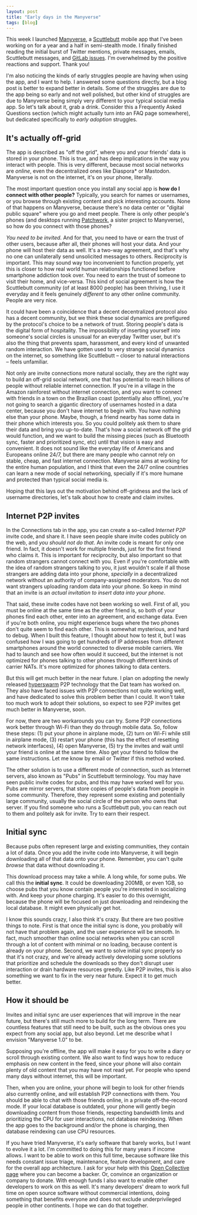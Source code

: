 ```yaml
---
layout: post
title: "Early days in the Manyverse"
tags: [blog]
---
```


This week I launched [Manyverse](https://manyver.se), a [Scuttlebutt](https://scuttlebutt.nz) mobile app that I've been working on for a year and a half in semi-stealth mode. I finally finished reading the initial burst of Twitter mentions, private messages, emails, Scuttlebutt messages, and [GitLab issues](https://gitlab.com/staltz/manyverse). I'm overwhelmed by the positive reactions and support. Thank you!

I'm also noticing the kinds of early struggles people are having when using the app, and I want to help. I answered some questions directly, but a blog post is better to expand better in details. Some of the struggles are due to the app being so early and not well polished, but other kind of struggles are due to Manyverse being simply very different to your typical social media app. So let's talk about it, grab a drink. Consider this a Frequently Asked Questions section (which might actually turn into an FAQ page somewhere), but dedicated specifically to *early adoption* struggles.

## It's actually off-grid

The app is described as "off the grid", where you and your friends' data is stored in your phone. This is true, and has deep implications in the way you interact with people. This is very different, because most social networks are *online*, even the decentralized ones like Diaspora\* or Mastodon. Manyverse is not on the internet, it's on your phone, literally.

The most important question once you install any social app is **how do I connect with other people?** Typically, you search for names or usernames, or you browse through existing content and pick interesting accounts. None of that happens on Manyverse, because there's no data center or "digital public square" where you go and meet people. There is only other people's phones (and desktops running [Patchwork](https://github.com/ssbc/patchwork), a sister project to Manyverse), so how do you connect with those phones?

*You need to be invited.* And for that, you need to have or earn the trust of other users, because after all, their phones will host your data. And your phone will host their data as well. It's a two-way agreement, and that's why no one can unilaterally send unsolicited messages to others. Reciprocity is important. This may sound way too inconvenient to function properly, yet this is closer to how real world human relationships functioned before smartphone addiction took over. You need to earn the trust of someone to visit their home, and vice-versa. This kind of social agreement is how the Scuttlebutt community (of at least 8000 people) has been thriving, I use it everyday and it feels genuinely *different* to any other online community. People are very nice.

It could have been a coincidence that a decent decentralized protocol also has a decent community, but we think these social dynamics are prefigured by the protocol's choice to be a network of trust. Storing people's data is the digital form of hospitality. The impossibility of inserting yourself into someone's social circles is unusual for an everyday Twitter user, but it's also the thing that prevents spam, harassment, and every kind of unwanted random interaction. We have gotten used to very strange social dynamics on the internet, so something like Scuttlebutt – closer to natural interactions – feels unfamiliar.

Not only are invite connections more natural socially, they are the right way to build an off-grid social network, one that has potential to reach billions of people without reliable internet connection. If you're in a village in the Amazon rainforest without internet connection, and you want to connect with friends in a town on the Brazilian coast (potentially also offline), you're not going to search a gigantic directory of usernames hosted in a data center, because you don't have internet to begin with. You have nothing else than your phone. Maybe, though, a friend nearby has some data in their phone which interests you. So you could politely ask them to share their data and bring you up-to-date. That's how a social network off the grid would function, and we want to build the missing pieces (such as Bluetooth sync, faster and prioritized sync, etc) until that vision is easy and convenient. It does not sound like the everyday life of Americans and Europeans online 24/7, but there are many people who cannot rely on stable, cheap, and fast internet connection. Manyverse aims at working for the entire human population, and I think that even the 24/7 online countries can learn a new mode of social networking, specially if it's more humane and protected than typical social media is.

Hoping that this lays out the motivation behind off-gridness and the lack of username directories, let's talk about how to create and claim invites.

## Internet P2P invites

In the Connections tab in the app, you can create a so-called *Internet P2P* invite code, and share it. I have seen people share invite codes publicly on the web, and *you should not do that*. An invite code is meant for only one friend. In fact, it doesn't work for multiple friends, just for the first friend who claims it. This is important for reciprocity, but also important so that random strangers cannot connect with you. Even if you're comfortable with the idea of random strangers talking to you, it just wouldn't scale if all those strangers are adding data into your phone, *specially* in a decentralized network without an authority of company-assigned moderators. You do not want strangers uploading random data into your phone. So keep in mind that an invite is an *actual invitation to insert data into your phone*.

That said, these invite codes have not been working so well. First of all, you must be online at the same time as the other friend is, so both of your phones find each other, enter into an agreement, and exchange data. Even if you're both online, you might experience bugs where the two phones don't quite seem to find each other. This is somewhat mysterious, and hard to debug. When I built this feature, I thought about how to test it, but I was confused how I was going to get hundreds of IP addresses from different smartphones around the world connected to diverse mobile carriers. We had to launch and see how often would it succeed, but the internet is not optimized for phones talking to other phones through different kinds of carrier NATs. It's more optimized for phones talking to data centers.

But this will get much better in the near future. I plan on adopting the newly released [hyperswarm](https://pfrazee.hashbase.io/blog/hyperswarm) P2P technology that the Dat team has worked on. They also have faced issues with P2P connections not quite working well, and have dedicated to solve this problem better than I could. It won't take too much work to adopt their solutions, so expect to see P2P invites get much better in Manyverse, soon.

For now, there are two workarounds you can try. Some P2P connections work better through Wi-Fi than they do through mobile data. So, follow these steps: (1) put your phone in airplane mode, (2) turn on Wi-Fi while still in airplane mode, (3) restart your phone (this has the effect of resetting network interfaces), (4) open Manyverse, (5) try the invites and wait until your friend is online at the same time. Also get your friend to follow the same instructions. Let me know by email or Twitter if this method worked.

The other solution is to use a different mode of connection, such as Internet servers, also known as "Pubs" in Scuttlebutt terminology. You may have seen public invite codes for pubs, and this may have worked well for you. Pubs are mirror servers, that store copies of people's data from people in some community. Therefore, they represent some existing and potentially large community, usually the social circle of the person who owns that server. If you find someone who runs a Scuttlebutt pub, you can reach out to them and politely ask for invite. Try to earn their respect.

## Initial sync

Because pubs often represent large and existing communities, they contain a lot of data. Once you add the invite code into Manyverse, it will begin downloading all of that data onto your phone. Remember, you can't quite *browse* that data without downloading it.

This download process may take a while. A long while, for some pubs. We call this the **initial sync**. It could be downloading 200MB, or even 1GB, so choose pubs that you know contain people you're interested in socializing with. And keep your phone charging. It's easier to do this overnight, because the phone will be focused on just downloading and reindexing the local database. It might even physically get hot.

I know this sounds crazy, I also think it's crazy. But there are two positive things to note. First is that once the initial sync is done, you probably will not have that problem again, and the user experience will be smooth. In fact, much smoother than online social networks when you can scroll through a lot of content with minimal or no loading, because content is already on your phone. Second, we want to solve initial sync properly so that it's not crazy, and we're already actively developing some solutions that prioritize and schedule the downloads so they don't disrupt user interaction or drain hardware resources greedly. Like P2P invites, this is also something we want to fix in the very near future. Expect it to get much better.

## How it should be

Invites and initial sync are user experiences that will improve in the near future, but there's still much more to build for the long term. There are countless features that still need to be built, such as the obvious ones you expect from any social app, but also beyond. Let me describe what I envision "Manyverse 1.0" to be.

Supposing you're offline, the app will make it easy for you to write a diary or scroll through existing content. We also want to find ways how to reduce emphasis on new content in the feed, since your phone will also contain plenty of old content that you may have not read yet. For people who spend many days without internet, this will be important.

Then, when you are online, your phone will begin to look for other friends also currently online, and will establish P2P connections with them. You should be able to chat with those friends online, in a private off-the-record mode. If your local database is outdated, your phone will gently begin downloading content from those friends, respecting bandwidth limits and prioritizing the CPU for user interactions, not database reindexing. When the app goes to the background and/or the phone is charging, then database reindexing can use CPU resources.

If you have tried Manyverse, it's early software that barely works, but I want to evolve it a lot. I'm committed to doing this for many years if income allows. I want to be able to work on this full time, because software like this needs constant issue triage, maintenance, feature development, and care for the overall app architecture. I ask for your help with this [Open Collective page](https://opencollective.com/manyverse) where you can become a backer. Or, convince an organization or company to donate. With enough funds I also want to enable other developers to work on this as well. It's many developers' dream to work full time on open source software without commercial intentions, doing something that benefits everyone and does not exclude underprivileged people in other continents. I hope we can do that together.

